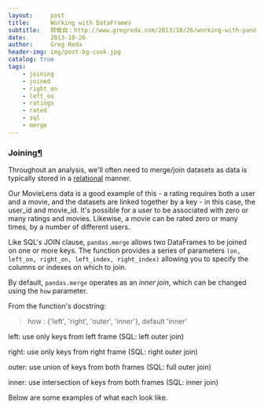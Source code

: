 ```yaml
---
layout:     post
title:      Working with DataFrames
subtitle:   转载自：http://www.gregreda.com/2013/10/26/working-with-pandas-dataframes/
date:       2013-10-26
author:     Greg Reda
header-img: img/post-bg-cook.jpg
catalog: true
tags:
    - joining
    - joined
    - right_on
    - left_on
    - ratings
    - rated
    - sql
    - merge
---
```


### Joining[¶](http://www.gregreda.com/2013/10/26/working-with-pandas-dataframes#Joining)

Throughout an analysis, we'll often need to merge/join datasets as data is typically stored in a [relational](http://en.wikipedia.org/wiki/Relational_database) manner.

Our MovieLens data is a good example of this - a rating requires both a user and a movie, and the datasets are linked together by a key - in this case, the user_id and movie_id. It's possible for a user to be associated with zero or many ratings and movies. Likewise, a movie can be rated zero or many times, by a number of different users.

Like SQL's JOIN clause, `pandas.merge` allows two DataFrames to be joined on one or more keys. The function provides a series of parameters `(on, left_on, right_on, left_index, right_index)` allowing you to specify the columns or indexes on which to join.

By default, `pandas.merge` operates as an *inner join*, which can be changed using the `how` parameter.

From the function's docstring:

> how : {'left', 'right', 'outer', 'inner'}, default 'inner'

left: use only keys from left frame (SQL: left outer join)

right: use only keys from right frame (SQL: right outer join)

outer: use union of keys from both frames (SQL: full outer join)

inner: use intersection of keys from both frames (SQL: inner join)




Below are some examples of what each look like.
